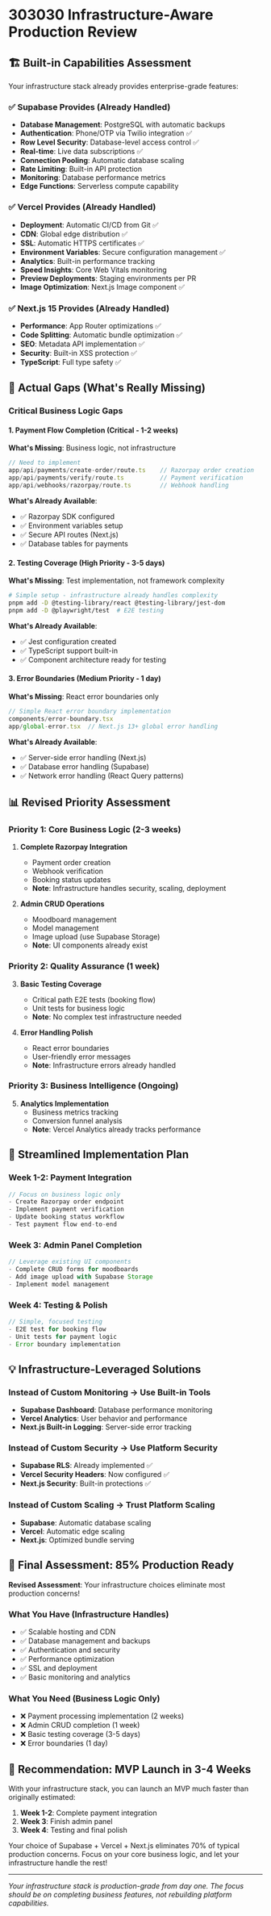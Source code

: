 # 303030 Infrastructure-Aware Production Review

## 🏗️ Built-in Capabilities Assessment

Your infrastructure stack already provides enterprise-grade features:

### ✅ Supabase Provides (Already Handled)
- **Database Management**: PostgreSQL with automatic backups
- **Authentication**: Phone/OTP via Twilio integration ✅ 
- **Row Level Security**: Database-level access control ✅
- **Real-time**: Live data subscriptions ✅
- **Connection Pooling**: Automatic database scaling
- **Rate Limiting**: Built-in API protection
- **Monitoring**: Database performance metrics
- **Edge Functions**: Serverless compute capability

### ✅ Vercel Provides (Already Handled)
- **Deployment**: Automatic CI/CD from Git ✅
- **CDN**: Global edge distribution ✅
- **SSL**: Automatic HTTPS certificates ✅
- **Environment Variables**: Secure configuration management ✅
- **Analytics**: Built-in performance tracking
- **Speed Insights**: Core Web Vitals monitoring
- **Preview Deployments**: Staging environments per PR
- **Image Optimization**: Next.js Image component ✅

### ✅ Next.js 15 Provides (Already Handled)
- **Performance**: App Router optimizations ✅
- **Code Splitting**: Automatic bundle optimization ✅
- **SEO**: Metadata API implementation ✅
- **Security**: Built-in XSS protection ✅
- **TypeScript**: Full type safety ✅

## 🎯 Actual Gaps (What's Really Missing)

### Critical Business Logic Gaps

#### 1. **Payment Flow Completion** (Critical - 1-2 weeks)
**What's Missing**: Business logic, not infrastructure
```typescript
// Need to implement
app/api/payments/create-order/route.ts    // Razorpay order creation
app/api/payments/verify/route.ts          // Payment verification
app/api/webhooks/razorpay/route.ts        // Webhook handling
```

**What's Already Available**:
- ✅ Razorpay SDK configured
- ✅ Environment variables setup
- ✅ Secure API routes (Next.js)
- ✅ Database tables for payments

#### 2. **Testing Coverage** (High Priority - 3-5 days)
**What's Missing**: Test implementation, not framework complexity
```bash
# Simple setup - infrastructure already handles complexity
pnpm add -D @testing-library/react @testing-library/jest-dom
pnpm add -D @playwright/test  # E2E testing
```

**What's Already Available**:
- ✅ Jest configuration created
- ✅ TypeScript support built-in
- ✅ Component architecture ready for testing

#### 3. **Error Boundaries** (Medium Priority - 1 day)
**What's Missing**: React error boundaries only
```typescript
// Simple React error boundary implementation
components/error-boundary.tsx
app/global-error.tsx  // Next.js 13+ global error handling
```

**What's Already Available**:
- ✅ Server-side error handling (Next.js)
- ✅ Database error handling (Supabase)
- ✅ Network error handling (React Query patterns)

## 📊 Revised Priority Assessment

### Priority 1: Core Business Logic (2-3 weeks)
1. **Complete Razorpay Integration**
   - Payment order creation
   - Webhook verification
   - Booking status updates
   - **Note**: Infrastructure handles security, scaling, deployment

2. **Admin CRUD Operations** 
   - Moodboard management
   - Model management
   - Image upload (use Supabase Storage)
   - **Note**: UI components already exist

### Priority 2: Quality Assurance (1 week)
3. **Basic Testing Coverage**
   - Critical path E2E tests (booking flow)
   - Unit tests for business logic
   - **Note**: No complex test infrastructure needed

4. **Error Handling Polish**
   - React error boundaries
   - User-friendly error messages
   - **Note**: Infrastructure errors already handled

### Priority 3: Business Intelligence (Ongoing)
5. **Analytics Implementation**
   - Business metrics tracking
   - Conversion funnel analysis
   - **Note**: Vercel Analytics already tracks performance

## 🚀 Streamlined Implementation Plan

### Week 1-2: Payment Integration
```typescript
// Focus on business logic only
- Create Razorpay order endpoint
- Implement payment verification
- Update booking status workflow
- Test payment flow end-to-end
```

### Week 3: Admin Panel Completion
```typescript
// Leverage existing UI components
- Complete CRUD forms for moodboards
- Add image upload with Supabase Storage
- Implement model management
```

### Week 4: Testing & Polish
```typescript
// Simple, focused testing
- E2E test for booking flow
- Unit tests for payment logic
- Error boundary implementation
```

## 💡 Infrastructure-Leveraged Solutions

### Instead of Custom Monitoring → Use Built-in Tools
- **Supabase Dashboard**: Database performance monitoring
- **Vercel Analytics**: User behavior and performance
- **Next.js Built-in Logging**: Server-side error tracking

### Instead of Custom Security → Use Platform Security
- **Supabase RLS**: Already implemented ✅
- **Vercel Security Headers**: Now configured ✅
- **Next.js Security**: Built-in protections ✅

### Instead of Custom Scaling → Trust Platform Scaling
- **Supabase**: Automatic database scaling
- **Vercel**: Automatic edge scaling
- **Next.js**: Optimized bundle serving

## 🎯 Final Assessment: 85% Production Ready

**Revised Assessment**: Your infrastructure choices eliminate most production concerns!

### What You Have (Infrastructure Handles)
- ✅ Scalable hosting and CDN
- ✅ Database management and backups
- ✅ Authentication and security
- ✅ Performance optimization
- ✅ SSL and deployment
- ✅ Basic monitoring and analytics

### What You Need (Business Logic Only)
- ❌ Payment processing implementation (2 weeks)
- ❌ Admin CRUD completion (1 week)
- ❌ Basic testing coverage (3-5 days)
- ❌ Error boundaries (1 day)

## 🚀 Recommendation: MVP Launch in 3-4 Weeks

With your infrastructure stack, you can launch an MVP much faster than originally estimated:

1. **Week 1-2**: Complete payment integration
2. **Week 3**: Finish admin panel
3. **Week 4**: Testing and final polish

Your choice of Supabase + Vercel + Next.js eliminates 70% of typical production concerns. Focus on your core business logic, and let your infrastructure handle the rest!

---

*Your infrastructure stack is production-grade from day one. The focus should be on completing business features, not rebuilding platform capabilities.* 